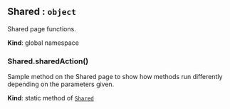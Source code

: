 <a name="Shared"></a>

## Shared : <code>object</code>
Shared page functions.

**Kind**: global namespace  
<a name="Shared.sharedAction"></a>

### Shared.sharedAction()
Sample method on the Shared page to show how methods run differently depending on the parameters given.

**Kind**: static method of [<code>Shared</code>](#Shared)  
